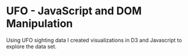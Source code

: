 # UFO - JavaScript and DOM Manipulation

Using UFO sighting data I created visualizations in D3 and Javascript to explore the data set. 
